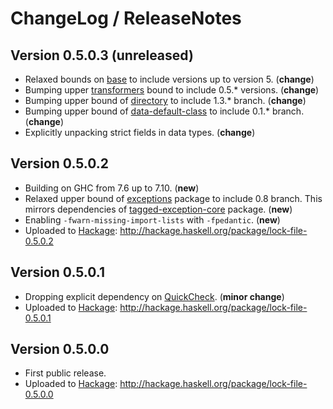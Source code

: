 # ChangeLog / ReleaseNotes


## Version 0.5.0.3 (unreleased)

* Relaxed bounds on [base][] to include versions up to version 5. (**change**)
* Bumping upper [transformers][] bound to include 0.5.\* versions. (**change**)
* Bumping upper bound of [directory][] to include 1.3.\* branch. (**change**)
* Bumping upper bound of [data-default-class][] to include 0.1.\* branch.
  (**change**)
* Explicitly unpacking strict fields in data types. (**change**)


## Version 0.5.0.2

* Building on GHC from 7.6 up to 7.10. (**new**)
* Relaxed upper bound of [exceptions][] package to include 0.8 branch. This
  mirrors dependencies of [tagged-exception-core][] package. (**new**)
* Enabling `-fwarn-missing-import-lists` with `-fpedantic`. (**new**)
* Uploaded to [Hackage][]:
  <http://hackage.haskell.org/package/lock-file-0.5.0.2>


## Version 0.5.0.1

* Dropping explicit dependency on [QuickCheck][]. (**minor change**)
* Uploaded to [Hackage][]:
  <http://hackage.haskell.org/package/lock-file-0.5.0.1>


## Version 0.5.0.0

* First public release.
* Uploaded to [Hackage][]:
  <http://hackage.haskell.org/package/lock-file-0.5.0.0>



[base]: http://hackage.haskell.org/package/base "base package on Hackage"
[data-default-class]: http://hackage.haskell.org/package/data-default-class "data-default-class package on Hackage"
[directory]: http://hackage.haskell.org/package/directory "directory package on Hackage"
[Hackage]: http://hackage.haskell.org/ "HackageDB (or just Hackage) is a collection of releases of Haskell packages."
[QuickCheck]: http://hackage.haskell.org/package/QuickCheck "QuickCheck package on Hackage"
[exceptions]: http://hackage.haskell.org/package/exceptions "exceptions package on Hackage"
[tagged-exception-core]: http://hackage.haskell.org/package/tagged-exception-core "tagged-exception-core package on Hackage"
[transformers]: http://hackage.haskell.org/package/transformers "transformers package on Hackage"
